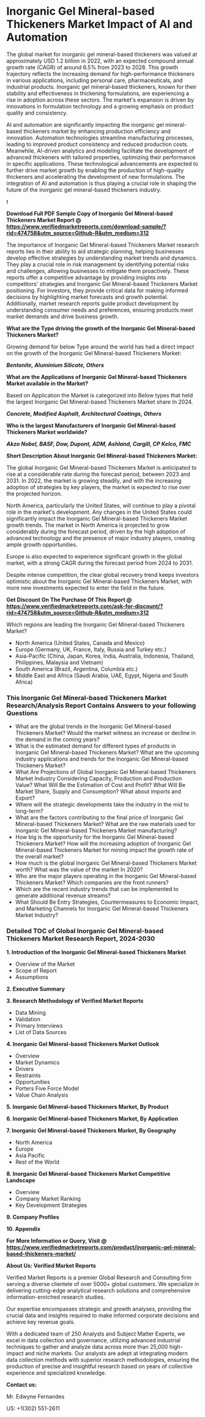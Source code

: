 <meta name="title" content="Global Inorganic Gel Mineral-based Thickeners Market Impact of AI and Automation"><meta name="description" content="The global market for inorganic gel mineral-based thickeners was valued at approximately USD 1.2 billion in 2022, with an expected compound annual growth rate (CAGR) o"><meta name="title" content="Inorganic Gel Mineral-based Thickeners Market Size, Share, Scope, Trends, Growth, Opportunities, Analysis, Forecast"><h1>Inorganic Gel Mineral-based Thickeners Market Impact of AI and Automation</h1><p>The global market for inorganic gel mineral-based thickeners was valued at approximately USD 1.2 billion in 2022, with an expected compound annual growth rate (CAGR) of around 6.5% from 2023 to 2028. This growth trajectory reflects the increasing demand for high-performance thickeners in various applications, including personal care, pharmaceuticals, and industrial products. Inorganic gel mineral-based thickeners, known for their stability and effectiveness in thickening formulations, are experiencing a rise in adoption across these sectors. The market's expansion is driven by innovations in formulation technology and a growing emphasis on product quality and consistency.</p><p>AI and automation are significantly impacting the inorganic gel mineral-based thickeners market by enhancing production efficiency and innovation. Automation technologies streamline manufacturing processes, leading to improved product consistency and reduced production costs. Meanwhile, AI-driven analytics and modeling facilitate the development of advanced thickeners with tailored properties, optimizing their performance in specific applications. These technological advancements are expected to further drive market growth by enabling the production of high-quality thickeners and accelerating the development of new formulations. The integration of AI and automation is thus playing a crucial role in shaping the future of the inorganic gel mineral-based thickeners industry.</p>t</p><p id="" class=""><strong>Download Full PDF Sample Copy of Inorganic Gel Mineral-based Thickeners Market Report @ <a href="https://www.verifiedmarketreports.com/download-sample/?rid=474758&utm_source=Github-R&utm_medium=312" target="_blank">https://www.verifiedmarketreports.com/download-sample/?rid=474758&utm_source=Github-R&utm_medium=312</a></strong></p><p>The importance of&nbsp;Inorganic Gel Mineral-based Thickeners Market research reports lies in their ability to aid strategic planning, helping businesses develop effective strategies by understanding market trends and dynamics. They play a crucial role in risk management by identifying potential risks and challenges, allowing businesses to mitigate them proactively. These reports offer a competitive advantage by providing insights into competitors' strategies and Inorganic Gel Mineral-based Thickeners Market positioning. For investors, they provide critical data for making informed decisions by highlighting market forecasts and growth potential. Additionally, market research reports guide product development by understanding consumer needs and preferences, ensuring products meet market demands and drive business growth.</p><p><strong>What are the&nbsp;Type driving the growth of the Inorganic Gel Mineral-based Thickeners Market?</strong></p><p id="" class="">Growing demand for below Type around the world has had a direct impact on the growth of the Inorganic Gel Mineral-based Thickeners Market:</p><em><strong>Bentonite, Aluminium Silicate, Others</strong></em></p><strong>What are the&nbsp;Applications&nbsp;of Inorganic Gel Mineral-based Thickeners Market available in the Market?</strong></p><p id="" class="">Based on Application the Market is categorized into Below types that held the largest Inorganic Gel Mineral-based Thickeners Market share In 2024.</p><em><strong>Concrete, Modified Asphalt, Architectural Coatings, Others</strong></em></p><strong>Who is the largest Manufacturers of Inorganic Gel Mineral-based Thickeners Market worldwide?</strong></p><p><em><strong>Akzo Nobel, BASF, Dow, Dupont, ADM, Ashland, Cargill, CP Kelco, FMC</strong></em></p><p id="" class=""><strong>Short Description About Inorganic Gel Mineral-based Thickeners Market:</strong></p><p>The global Inorganic Gel Mineral-based Thickeners Market is anticipated to rise at a considerable rate during the forecast period, between 2023 and 2031. In 2022, the market is growing steadily, and with the increasing adoption of strategies by key players, the market is expected to rise over the projected horizon.</p><p>North America, particularly the United States, will continue to play a pivotal role in the market's development. Any changes in the United States could significantly impact the Inorganic Gel Mineral-based Thickeners Market growth trends. The market in North America is projected to grow considerably during the forecast period, driven by the high adoption of advanced technology and the presence of major industry players, creating ample growth opportunities.</p><p>Europe is also expected to experience significant growth in the global market, with a strong CAGR during the forecast period from 2024 to 2031.</p><p>Despite intense competition, the clear global recovery trend keeps investors optimistic about the Inorganic Gel Mineral-based Thickeners Market, with more new investments expected to enter the field in the future.</p><p id="" class=""><strong>Get Discount On The Purchase Of This Report @ <a href="https://www.verifiedmarketreports.com/ask-for-discount/?rid=474758&utm_source=Github-R&utm_medium=312" target="_blank">https://www.verifiedmarketreports.com/ask-for-discount/?rid=474758&utm_source=Github-R&utm_medium=312</a></strong></p>Which regions are leading the Inorganic Gel Mineral-based Thickeners Market?</p><ul><li>North America (United States, Canada and Mexico)</li><li>Europe (Germany, UK, France, Italy, Russia and Turkey etc.)</li><li>Asia-Pacific (China, Japan, Korea, India, Australia, Indonesia, Thailand, Philippines, Malaysia and Vietnam)</li><li>South America (Brazil, Argentina, Columbia etc.)</li><li>Middle East and Africa (Saudi Arabia, UAE, Egypt, Nigeria and South Africa)</li></ul><h3 id="" class="">This Inorganic Gel Mineral-based Thickeners Market Research/Analysis Report Contains Answers to your following Questions</h3><ul><li>What are the global trends in the Inorganic Gel Mineral-based Thickeners Market? Would the market witness an increase or decline in the demand in the coming years?</li><li>What is the estimated demand for different types of products in Inorganic Gel Mineral-based Thickeners Market? What are the upcoming industry applications and trends for the Inorganic Gel Mineral-based Thickeners Market?</li><li>What Are Projections of Global Inorganic Gel Mineral-based Thickeners Market Industry Considering Capacity, Production and Production Value? What Will Be the Estimation of Cost and Profit? What Will Be Market Share, Supply and Consumption? What about imports and Export?</li><li>Where will the strategic developments take the industry in the mid to long-term?</li><li>What are the factors contributing to the final price of Inorganic Gel Mineral-based Thickeners Market? What are the raw materials used for Inorganic Gel Mineral-based Thickeners Market manufacturing?</li><li>How big is the opportunity for the Inorganic Gel Mineral-based Thickeners Market? How will the increasing adoption of Inorganic Gel Mineral-based Thickeners Market for mining impact the growth rate of the overall market?</li><li>How much is the global Inorganic Gel Mineral-based Thickeners Market worth? What was the value of the market In 2020?</li><li>Who are the major players operating in the Inorganic Gel Mineral-based Thickeners Market? Which companies are the front runners?</li><li>Which are the recent industry trends that can be implemented to generate additional revenue streams?</li><li>What Should Be Entry Strategies, Countermeasures to Economic Impact, and Marketing Channels for Inorganic Gel Mineral-based Thickeners Market Industry?</li></ul><h3 id="" class="">Detailed TOC of Global Inorganic Gel Mineral-based Thickeners Market Research Report, 2024-2030</h3><p id="" class=""><strong>1. Introduction of the Inorganic Gel Mineral-based Thickeners Market</strong></p><ul><li>Overview of the Market</li><li>Scope of Report</li><li>Assumptions</li></ul><p id="" class=""><strong>2. Executive Summary</strong></p><p id="" class=""><strong>3. Research Methodology of Verified Market Reports</strong></p><ul><li>Data Mining</li><li>Validation</li><li>Primary Interviews</li><li>List of Data Sources</li></ul><p id="" class=""><strong>4. Inorganic Gel Mineral-based Thickeners Market Outlook</strong></p><ul><li>Overview</li><li>Market Dynamics</li><li>Drivers</li><li>Restraints</li><li>Opportunities</li><li>Porters Five Force Model</li><li>Value Chain Analysis</li></ul><p id="" class=""><strong>5. Inorganic Gel Mineral-based Thickeners Market, By Product</strong></p><p id="" class=""><strong>6. Inorganic Gel Mineral-based Thickeners Market, By Application</strong></p><p id="" class=""><strong>7. Inorganic Gel Mineral-based Thickeners Market, By Geography</strong></p><ul><li>North America</li><li>Europe</li><li>Asia Pacific</li><li>Rest of the World</li></ul><p id="" class=""><strong>8. Inorganic Gel Mineral-based Thickeners Market Competitive Landscape</strong></p><ul><li>Overview</li><li>Company Market Ranking</li><li>Key Development Strategies</li></ul><p id="" class=""><strong>9. Company Profiles</strong></p><p id="" class=""><strong>10. Appendix</strong></p><p id="" class=""><strong>For More Information or Query, Visit @ <a href="https://www.verifiedmarketreports.com/product/inorganic-gel-mineral-based-thickeners-market/" target="_blank">https://www.verifiedmarketreports.com/product/inorganic-gel-mineral-based-thickeners-market/</a></strong></p><p id="" class=""><strong>About Us: Verified Market Reports</strong></p><p id="" class="">Verified Market Reports is a premier Global Research and Consulting firm serving a diverse clientele of over 5000+ global customers. We specialize in delivering cutting-edge analytical research solutions and comprehensive information-enriched research studies.</p><p id="" class="">Our expertise encompasses strategic and growth analyses, providing the crucial data and insights required to make informed corporate decisions and achieve key revenue goals.</p><p id="" class="">With a dedicated team of 250 Analysts and Subject Matter Experts, we excel in data collection and governance, utilizing advanced industrial techniques to gather and analyze data across more than 25,000 high-impact and niche markets. Our analysts are adept at integrating modern data collection methods with superior research methodologies, ensuring the production of precise and insightful research based on years of collective experience and specialized knowledge.</p><p id="" class=""><strong>Contact us:</strong></p><p id="" class="">Mr. Edwyne Fernandes</p><p id="" class="">US: +1(302) 551-2611</p>
